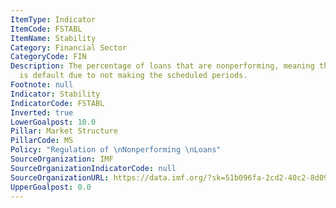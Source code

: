 ```yaml
---
ItemType: Indicator
ItemCode: FSTABL
ItemName: Stability
Category: Financial Sector
CategoryCode: FIN
Description: The percentage of loans that are nonperforming, meaning that the borrower
  is default due to not making the scheduled periods.
Footnote: null
Indicator: Stability
IndicatorCode: FSTABL
Inverted: true
LowerGoalpost: 10.0
Pillar: Market Structure
PillarCode: MS
Policy: "Regulation of \nNonperforming \nLoans"
SourceOrganization: IMF
SourceOrganizationIndicatorCode: null
SourceOrganizationURL: https://data.imf.org/?sk=51b096fa-2cd2-40c2-8d09-0699cc1764da
UpperGoalpost: 0.0
---
```


